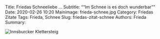 Title: Friedas Schneeliebe ...
Subtitle: ““Im Schnee is es doch wunderbar””
Date: 2020-02-26 10:20
Mainimage: frieda-schnee.jpg
Category: Friedas Zitate
Tags: Frieda, Schnee
Slug: friedas-zitat-schnee
Authors: Frieda
Summary: 



![Innsburcker Klettersteig]({attach}friedas-zitat-schnee/frieda-schnee.jpg)

